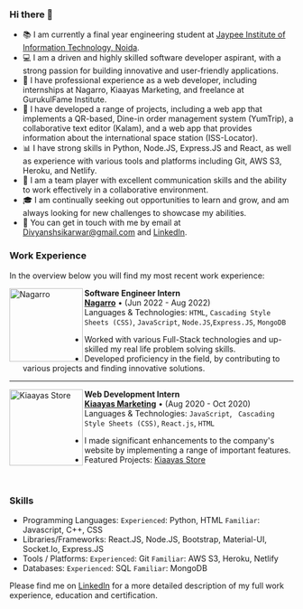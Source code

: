 ### Hi there 👋
- 📚 I am currently a final year engineering student at [Jaypee Institute of Information Technology, Noida](https://www.jiit.ac.in/).
- 💻 I am a driven and highly skilled software developer aspirant, with a strong passion for building innovative and user-friendly applications.
- 🔨 I have professional experience as a web developer, including internships at Nagarro, Kiaayas Marketing, and freelance at GurukulFame Institute.
- 📱 I have developed a range of projects, including a web app that implements a QR-based, Dine-in order management system (YumTrip), a collaborative text editor (Kalam), and a web app that provides information about the international space station (ISS-Locator).
- 📊 I have strong skills in Python, Node.JS, Express.JS and React, as well as experience with various tools and platforms including Git, AWS S3, Heroku, and Netlify.
- 🤝 I am a team player with excellent communication skills and the ability to work effectively in a collaborative environment.
- 🎓 I am continually seeking out opportunities to learn and grow, and am always looking for new challenges to showcase my abilities.
- 💬 You can get in touch with me by email at [Divyanshsikarwar@gmail.com](mailto:Divyanshsikarwar@gmail.com) and [LinkedIn](https://www.linkedin.com/in/divyanshsikarwar/).
### Work Experience
In the overview below you will find my most recent work experience:

[<img align="left" height="130px" width="130px" alt="Nagarro" src="https://i.postimg.cc/RhL4thVZ/Nagarro.jpg"/>](https://www.nagarro.com/en)

**Software Engineer Intern** \
[**Nagarro**](https://www.nagarro.com/en) • (Jun 2022 - Aug 2022) \
Languages & Technologies: `HTML`, `Cascading Style Sheets (CSS)`, `JavaScript`, `Node.JS`,`Express.JS`, `MongoDB` 
  - Worked with various Full-Stack technologies and up-skilled my real life problem solving skills. 
  - Developed proficiency in the field, by contributing to various projects and finding innovative solutions.

---



[<img align="left" height="135px" width="130px" alt="Kiaayas Store" src="https://i.postimg.cc/Ss0rP7cj/301014963-475277784606916-6717923195550097285-n.jpg"/>](https://kiaayasstore.com/)

**Web Development Intern** \
[**Kiaayas Marketing**](https://kiaayasstore.com/) • (Aug 2020 - Oct 2020) \
Languages & Technologies: `JavaScript`, ` Cascading Style Sheets (CSS)`, `React.js`, `HTML` 
- I made significant enhancements to the company's website by implementing a range of important features.
- Featured Projects: [Kiaayas Store](https://kiaayasstore.com/) 
  


<br/>

### Skills
- Programming Languages:	`Experienced`: Python, HTML `Familiar`: Javascript, C++, CSS 
- Libraries/Frameworks:	React.JS, Node.JS, Bootstrap, Material-UI, Socket.Io, Express.JS 
- Tools / Platforms:	`Experienced`: Git `Familiar`: AWS S3, Heroku, Netlify 
- Databases:	`Experienced`: SQL `Familiar`: MongoDB

Please find me on [LinkedIn](https://www.linkedin.com/in/divyanshsikarwar/) for a more detailed description of my full work experience, education and certification.
